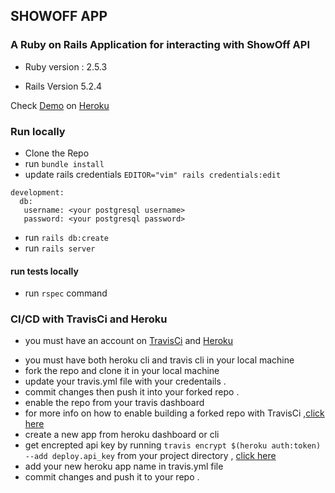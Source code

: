 ## SHOWOFF APP

### A Ruby on Rails Application for interacting with ShowOff API

- Ruby version : 2.5.3

- Rails Version 5.2.4

Check [Demo](http://github.com) on [Heroku](http://heroku.com)

### Run locally

- Clone the Repo
- run `bundle install`
- update rails credentials `EDITOR="vim" rails credentials:edit`

```
development:
  db:
   username: <your postgresql username>
   password: <your postgresql password>
```

- run `rails db:create`
- run `rails server`

#### run tests locally

- run `rspec` command

### CI/CD with TravisCi and Heroku

- you must have an account on [TravisCi](https://travis-ci.org) and [Heroku](https://www.heroku.com/)

* you must have both heroku cli and travis cli in your local machine
* fork the repo and clone it in your local machine
* update your travis.yml file with your credentails .
* commit changes then push it into your forked repo .
* enable the repo from your travis dashboard
* for more info on how to enable building a forked repo with TravisCi ,[click here ](https://stackoverflow.com/questions/26343492/test-a-forked-github-project-by-travis)
* create a new app from heroku dashboard or cli
* get encrepted api key by running `travis encrypt $(heroku auth:token) --add deploy.api_key` from your project directory , [click here](https://docs.travis-ci.com/user/deployment/heroku/)
* add your new heroku app name in travis.yml file
* commit changes and push it to your repo .
